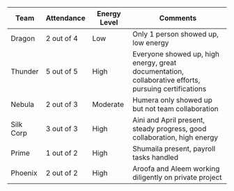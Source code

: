 | Team      | Attendance   | Energy Level | Comments                                                      |
|-----------|--------------|--------------|---------------------------------------------------------------|
| Dragon    | 2 out of 4   | Low          | Only 1 person showed up, low energy                           |
| Thunder   | 5 out of 5   | High         | Everyone showed up, high energy, great documentation, collaborative efforts, pursuing certifications |
| Nebula    | 2 out of 3   | Moderate     | Humera only showed up but not team collaboration             |
| Silk Corp | 3 out of 3   | High         | Aini and April present, steady progress, good collaboration, high energy |
| Prime     | 1 out of 2   | High         | Shumaila present, payroll tasks handled                       |
| Phoenix   | 2 out of 2   | High         | Aroofa and Aleem working diligently on private project        |

